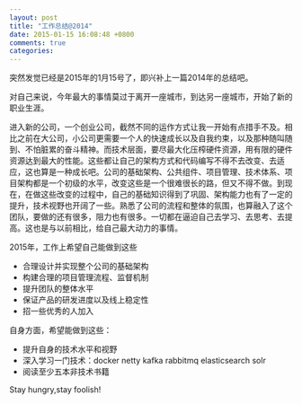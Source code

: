 ```yaml
---
layout: post
title: "工作总结@2014"
date: 2015-01-15 16:08:48 +0800
comments: true
categories: 
---
```


突然发觉已经是2015年的1月15号了，即兴补上一篇2014年的总结吧。

对自己来说，今年最大的事情莫过于离开一座城市，到达另一座城市，开始了新的职业生涯。

进入新的公司，一个创业公司，截然不同的运作方式让我一开始有点措手不及。相比之前在大公司，小公司更需要一个人的快速成长以及自我约束，以及那种随叫随到、不怕脏累的奋斗精神。而技术层面，要尽最大化压榨硬件资源，用有限的硬件资源达到最大的性能。这些都让自己的架构方式和代码编写不得不去改变、去适应，这也算是一种成长吧。公司的基础架构、公共组件、项目管理、技术体系、项目架构都是一个初级的水平，改变这些是一个很难很长的路，但又不得不做。到现在，在做这些改变的过程中，自己的基础知识得到了巩固、架构能力也有了一定的提升，技术视野也开阔了一些。熟悉了公司的流程和整体的氛围，也算融入了这个团队，要做的还有很多，阻力也有很多。一切都在逼迫自己去学习、去思考、去提高。这也是与以前相比，给自己最大动力的事情。

2015年，工作上希望自己能做到这些

- 合理设计并实现整个公司的基础架构
- 构建合理的项目管理流程、监督机制
- 提升团队的整体水平
- 保证产品的研发进度以及线上稳定性
- 招一些优秀的人加入

自身方面，希望能做到这些：

- 提升自身的技术水平和视野
- 深入学习一门技术：docker netty kafka rabbitmq elasticsearch solr
- 阅读至少五本非技术书籍

Stay hungry,stay foolish!